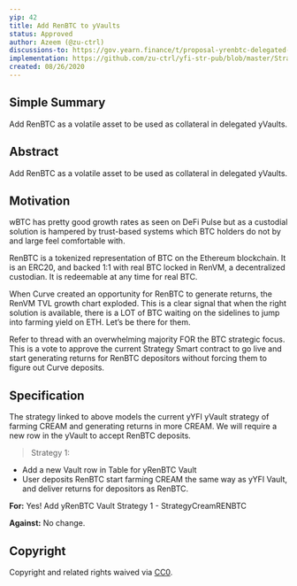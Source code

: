 ```yaml
---
yip: 42
title: Add RenBTC to yVaults
status: Approved
author: Azeem (@zu-ctrl)
discussions-to: https://gov.yearn.finance/t/proposal-yrenbtc-delegated-vault/3470
implementation: https://github.com/zu-ctrl/yfi-str-pub/blob/master/StrategyCreamRENBTC.sol
created: 08/26/2020
---
```

<!--You can leave these HTML comments in your merged SIP and delete the visible duplicate text guides, they will not appear and may be helpful to refer to if you edit it again. This is the suggested template for new SIPs. Note that an SIP number will be assigned by an editor. When opening a pull request to submit your SIP, please use an abbreviated title in the filename, `sip-draft_title_abbrev.md`. The title should be 44 characters or less.-->

## Simple Summary
<!--"If you can't explain it simply, you don't understand it well enough." Simply describe the outcome the proposed changes intends to achieve. This should be non-technical and accessible to a casual community member.-->
Add RenBTC as a volatile asset to be used as collateral in delegated yVaults.

## Abstract
<!--A short (~200 word) description of the proposed change, the abstract should clearly describe the proposed change. This is what *will* be done if the SIP is implemented, not *why* it should be done or *how* it will be done. If the SIP proposes deploying a new contract, write, "we propose to deploy a new contract that will do x".-->

Add RenBTC as a volatile asset to be used as collateral in delegated yVaults.

## Motivation
<!--This is the problem statement. This is the *why* of the SIP. It should clearly explain *why* the current state of the protocol is inadequate.  It is critical that you explain *why* the change is needed, if the SIP proposes changing how something is calculated, you must address *why* the current calculation is innaccurate or wrong. This is not the place to describe how the SIP will address the issue!-->
wBTC has pretty good growth rates as seen on DeFi Pulse but as a custodial solution is hampered by trust-based systems which BTC holders do not by and large feel comfortable with.

RenBTC is a tokenized representation of BTC on the Ethereum blockchain. It is an ERC20, and backed 1:1 with real BTC locked in RenVM, a decentralized custodian. It is redeemable at any time for real BTC.

When Curve created an opportunity for RenBTC to generate returns, the RenVM TVL growth chart exploded. This is a clear signal that when the right solution is available, there is a LOT of BTC waiting on the sidelines to jump into farming yield on ETH. Let’s be there for them.

Refer to thread with an overwhelming majority FOR the BTC strategic focus. This is a vote to approve the current Strategy Smart contract to go live and start generating returns for RenBTC depositors without forcing them to figure out Curve deposits. 

## Specification
<!--The specification should describe the syntax and semantics of any new feature, there are five sections-->
The strategy linked to above models the current yYFI yVault strategy of farming CREAM and generating returns in more CREAM. We will require a new row in the yVault to accept RenBTC deposits. 

> Strategy 1:
* Add a new Vault row in Table for yRenBTC Vault
* User deposits RenBTC start farming CREAM the same way as yYFI Vault, and deliver returns for depositors as RenBTC.

**For:** Yes! Add yRenBTC Vault Strategy 1 - StrategyCreamRENBTC

**Against:** No change.

## Copyright
Copyright and related rights waived via [CC0](https://creativecommons.org/publicdomain/zero/1.0/).

